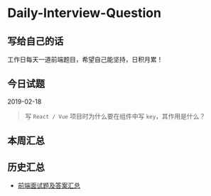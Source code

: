 # Daily-Interview-Question


## 写给自己的话

工作日每天一道前端题目，希望自己能坚持，日积月累！


## 今日试题

2019-02-18

> 写 `React / Vue` 项目时为什么要在组件中写 `key`，其作用是什么？


## 本周汇总


## 历史汇总

* [前端面试题及答案汇总](https://github.com/Advanced-Frontend/Daily-Interview-Question/blob/master/datum/summary.md)

